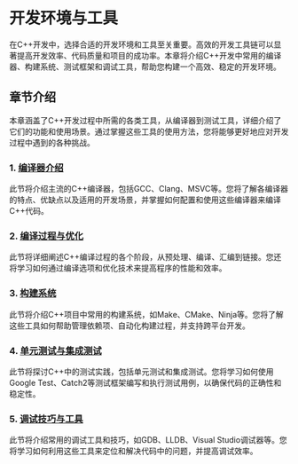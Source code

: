 # 开发环境与工具

在C++开发中，选择合适的开发环境和工具至关重要。高效的开发工具链可以显著提高开发效率、代码质量和项目的成功率。本章将介绍C++开发中常用的编译器、构建系统、测试框架和调试工具，帮助您构建一个高效、稳定的开发环境。

## 章节介绍

本章涵盖了C++开发过程中所需的各类工具，从编译器到测试工具，详细介绍了它们的功能和使用场景。通过掌握这些工具的使用方法，您将能够更好地应对开发过程中遇到的各种挑战。

### 1. [编译器介绍](compilers.md)

此节将介绍主流的C++编译器，包括GCC、Clang、MSVC等。您将了解各编译器的特点、优缺点以及适用的开发场景，并掌握如何配置和使用这些编译器来编译C++代码。

### 2. [编译过程与优化](compilation-process.md)

此节将详细阐述C++编译过程的各个阶段，从预处理、编译、汇编到链接。您还将学习如何通过编译选项和优化技术来提高程序的性能和效率。

### 3. [构建系统](build-systems.md)

此节将介绍C++项目中常用的构建系统，如Make、CMake、Ninja等。您将了解这些工具如何帮助管理依赖项、自动化构建过程，并支持跨平台开发。

### 4. [单元测试与集成测试](testing.md)

此节将探讨C++中的测试实践，包括单元测试和集成测试。您将学习如何使用Google Test、Catch2等测试框架编写和执行测试用例，以确保代码的正确性和稳定性。

### 5. [调试技巧与工具](debugging.md)

此节将介绍常用的调试工具和技巧，如GDB、LLDB、Visual Studio调试器等。您将学习如何利用这些工具来定位和解决代码中的问题，并提高调试效率。

